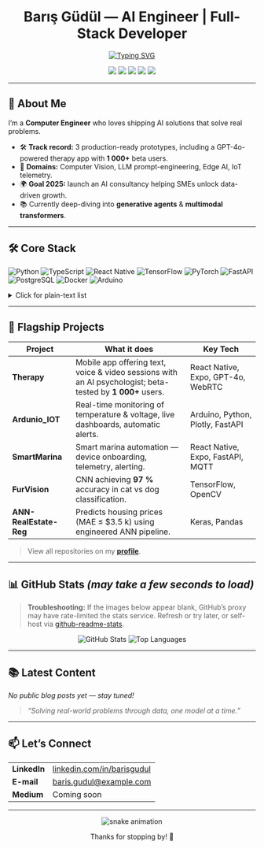 <h1 align="center">Barış Güdül — AI Engineer | Full-Stack Developer</h1>

<p align="center">
  <a href="https://github.com/barisgudul">
    <img src="https://readme-typing-svg.demolab.com?font=Fira+Code&weight=600&size=24&pause=800&color=0A6BF0&width=500&center=true&vCenter=true&lines=Turning+ideas+into+intelligent+products" alt="Typing SVG">
  </a>
</p>

<p align="center">
  <a href="https://github.com/barisgudul?tab=followers"><img src="https://img.shields.io/github/followers/barisgudul?label=Followers&logo=github&style=flat-square"></a>
  <a href="https://www.linkedin.com/in/barisgudul"><img src="https://img.shields.io/badge/LinkedIn-Barış%20Güdül-0A66C2?style=flat-square&logo=linkedin"></a>
  <a href="mailto:baris.gudul@example.com"><img src="https://img.shields.io/badge/Email-Contact%20Me-EA4335?style=flat-square&logo=gmail&logoColor=white"></a>
  <a href="./Mehmet_Baris_Gudul.pdf"><img src="https://img.shields.io/badge/CV-Download-blue?style=flat-square"></a>
  <a href="https://komarev.com/ghpvc/?username=barisgudul"><img src="https://komarev.com/ghpvc/?username=barisgudul&style=flat-square"></a>
</p>

---

## 🚀 About Me

I’m a **Computer Engineer** who loves shipping AI solutions that solve real problems.  
- 🛠️ **Track record:** 3 production-ready prototypes, including a GPT-4o-powered therapy app with **1 000+** beta users.  
- 🤖 **Domains:** Computer Vision, LLM prompt-engineering, Edge AI, IoT telemetry.  
- 🌍 **Goal 2025:** launch an AI consultancy helping SMEs unlock data-driven growth.  
- 📚 Currently deep-diving into **generative agents** & **multimodal transformers**.

---

## 🛠️ Core Stack

<!-- Visual badges -->
<p>
  <img src="https://img.shields.io/badge/Python-3670A0?style=for-the-badge&logo=python&logoColor=ffdd54" alt="Python">  
  <img src="https://img.shields.io/badge/TypeScript-3178C6?style=for-the-badge&logo=typescript&logoColor=white" alt="TypeScript">  
  <img src="https://img.shields.io/badge/React%20Native-20232A?style=for-the-badge&logo=react&logoColor=61DAFB" alt="React Native">  
  <img src="https://img.shields.io/badge/TensorFlow-FF6F00?style=for-the-badge&logo=tensorflow&logoColor=white" alt="TensorFlow">  
  <img src="https://img.shields.io/badge/PyTorch-ee4c2c?style=for-the-badge&logo=pytorch&logoColor=white" alt="PyTorch">  
  <img src="https://img.shields.io/badge/FastAPI-009688?style=for-the-badge&logo=fastapi&logoColor=white" alt="FastAPI">  
  <img src="https://img.shields.io/badge/PostgreSQL-336791?style=for-the-badge&logo=postgresql&logoColor=white" alt="PostgreSQL">  
  <img src="https://img.shields.io/badge/Docker-2496ED?style=for-the-badge&logo=docker&logoColor=white" alt="Docker">  
  <img src="https://img.shields.io/badge/Arduino-00979D?style=for-the-badge&logo=arduino&logoColor=white" alt="Arduino">
</p>

<!-- Plain-text fallback for dark-image blockers -->
<details>
<summary>Click for plain-text list</summary>

Python • TypeScript / JavaScript • React Native • TensorFlow • PyTorch • FastAPI • PostgreSQL • Docker • Arduino / Embedded C

</details>

---

## 🌟 Flagship Projects

| Project | What it does | Key Tech |
|---------|--------------|----------|
| **Therapy** | Mobile app offering text, voice & video sessions with an AI psychologist; beta-tested by **1 000+** users. | React Native, Expo, GPT-4o, WebRTC |
| **Ardunio_IOT** | Real-time monitoring of temperature & voltage, live dashboards, automatic alerts. | Arduino, Python, Plotly, FastAPI |
| **SmartMarina** | Smart marina automation — device onboarding, telemetry, alerting. | React Native, Expo, FastAPI, MQTT |
| **FurVision** | CNN achieving **97 %** accuracy in cat vs dog classification. | TensorFlow, OpenCV |
| **ANN-RealEstate-Reg** | Predicts housing prices (MAE ≤ $3.5 k) using engineered ANN pipeline. | Keras, Pandas |

> View all repositories on my **[profile](https://github.com/barisgudul?tab=repositories)**.

---

## 📊 GitHub Stats *(may take a few seconds to load)*

> **Troubleshooting:** If the images below appear blank, GitHub’s proxy may have rate-limited the stats service. Refresh or try later, or self-host via [github-readme-stats](https://github.com/anuraghazra/github-readme-stats).

<p align="center">
  <img src="https://github-readme-stats.vercel.app/api?username=barisgudul&show_icons=true&include_all_commits=true&count_private=true&cache_seconds=86400" alt="GitHub Stats">
  <img src="https://github-readme-stats.vercel.app/api/top-langs/?username=barisgudul&layout=compact&hide=shaderlab&cache_seconds=86400" alt="Top Languages">
</p>

---

## 📚 Latest Content

*No public blog posts yet — stay tuned!*

<!-- To auto-populate latest Medium/Dev.to posts, set up the GitHub Action here: https://github.com/gautamkrishnar/blog-post-workflow -->

> *“Solving real-world problems through data, one model at a time.”*

---

## 📫 Let’s Connect

|  |  |
|---|---|
| **LinkedIn** | [linkedin.com/in/barisgudul](https://www.linkedin.com/in/barisgudul) |
| **E-mail** | baris.gudul@example.com |
| **Medium** | Coming soon |

---

<p align="center">
  <img src="https://raw.githubusercontent.com/barisgudul/barisgudul/output/snake.svg" alt="snake animation">
</p>

<p align="center">Thanks for stopping by! 🌟</p>
